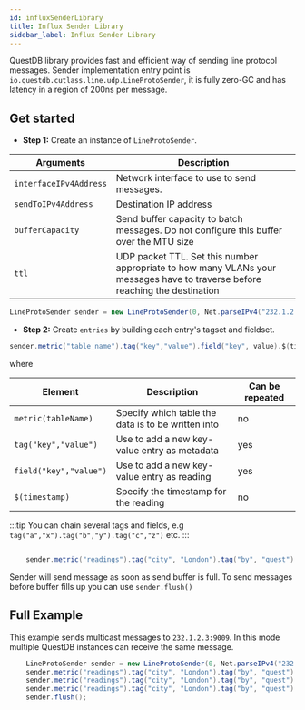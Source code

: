 ```yaml
---
id: influxSenderLibrary
title: Influx Sender Library
sidebar_label: Influx Sender Library
---
```



QuestDB library provides fast and efficient way of sending line protocol messages. Sender implementation entry point is
`io.questdb.cutlass.line.udp.LineProtoSender`, it is fully zero-GC and has latency in a region of 200ns per message.


## Get started

- **Step 1:** Create an instance of `LineProtoSender`.

| Arguments                    | Description                                                                          |
|------------------------------|--------------------------------------------------------------------------------------|
|`interfaceIPv4Address`          |  Network interface to use to send messages.                                                                                    |
|`sendToIPv4Address`             |  Destination IP address                                                                                    |
|`bufferCapacity`                |  Send buffer capacity to batch messages. Do not configure this buffer over the MTU size                                                                                    |
|`ttl`                           |  UDP packet TTL. Set this number appropriate to how many VLANs your messages have to traverse before reaching the destination                                                                                    |


```java title="Example"
LineProtoSender sender = new LineProtoSender(0, Net.parseIPv4("232.1.2.3"), 9009, 110, 2);
```

- **Step 2:** Create `entries` by building each entry's tagset and fieldset.


```java title="Syntax"
sender.metric("table_name").tag("key","value").field("key", value).$(timestamp);
```
where

| Element               | Description                                                                   | Can be repeated     |
|-----------------------|-------------------------------------------------------------------------------|---------------------|
|`metric(tableName)`      | Specify which table the data is to be written into                            | no                  |
|`tag("key","value")`     | Use to add a new key-value entry as metadata                                  | yes                 |
|`field("key","value")`   | Use to add a new key-value entry as reading                                   | yes                 |
|`$(timestamp)`           | Specify the timestamp for the reading                                         | no                  |

:::tip
You can chain several tags and fields, e.g `tag("a","x").tag("b","y").tag("c","z")` etc.
:::

```java title="Example"

    sender.metric("readings").tag("city", "London").tag("by", "quest").field("temp", 3400).field("humid", 0.434).$(Os.currentTimeNanos());
```


Sender will send message as soon as send buffer is full. To send messages before buffer fills up you can use `sender.flush()`

## Full Example

This example sends multicast messages to ``232.1.2.3:9009``. In this mode multiple QuestDB instances can receive the
same message.

```java title="Sending Influx line protocol"
    LineProtoSender sender = new LineProtoSender(0, Net.parseIPv4("232.1.2.3"), 9009, 1024, 2);
    sender.metric("readings").tag("city", "London").tag("by", "quest").field("temp", 3400).$(Os.currentTimeMicros());
    sender.metric("readings").tag("city", "London").tag("by", "quest").field("temp", 3400).$(Os.currentTimeMicros());
    sender.metric("readings").tag("city", "London").tag("by", "quest").field("temp", 3400).$(Os.currentTimeMicros());
    sender.flush();
```
